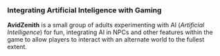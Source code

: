 ### Integrating Artificial Inteligence with Gaming

**AvidZenith** is a small group of adults experimenting with AI (*Artificial Intelligence*) for fun, integrating AI in NPCs and other features within the game to allow players to interact with an alternate world to the fullest extent.
